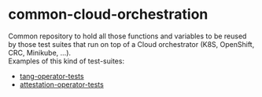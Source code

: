 # common-cloud-orchestration
Common repository to hold all those functions and variables to be reused by those test suites that run on top of a Cloud orchestrator (K8S, OpenShift, CRC, Minikube, ...).\
Examples of this kind of test-suites:
* [tang-operator-tests](https://github.com/RedHat-SP-Security/tang-operator-tests)
* [attestation-operator-tests](https://github.com/RedHat-SP-Security/attestation-operator-tests)
